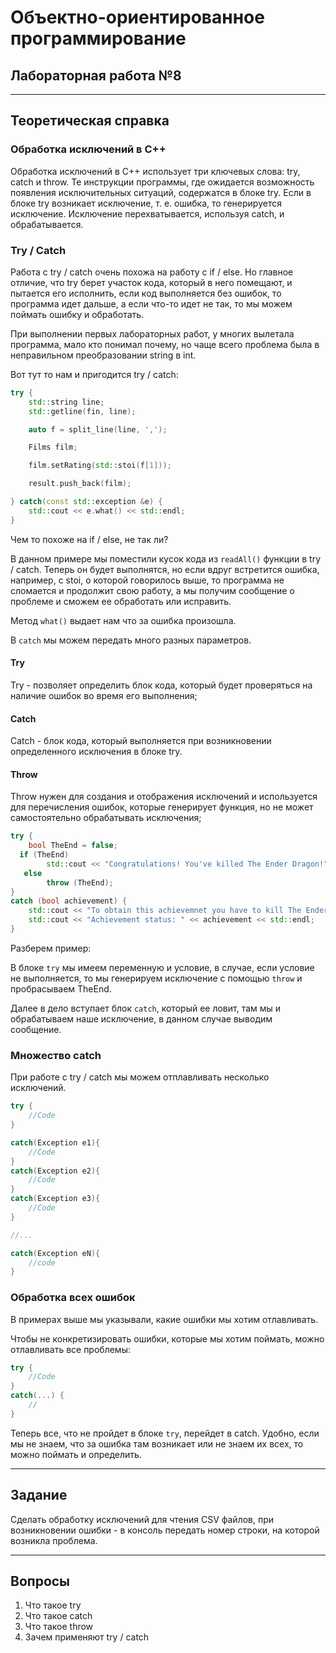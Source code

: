 # Объектно-ориентированное программирование  

## Лабораторная работа №8  
---  
## Теоретическая справка   

### Обработка исключений в С++  

Обработка исключений в С++ использует три ключевых слова: try, catch и throw. Те инструкции программы, где ожидается возможность появления исключительных ситуаций, содержатся в бло­ке try. Если в блоке try возникает исключение, т. е. ошибка, то генерируется исключение. Исклю­чение перехватывается, используя catch, и обрабатывается.

### Try / Catch

Работа с try / catch очень похожа на работу с if / else. Но главное отличие, что try берет участок кода, который в него помещают, и пытается его исполнить, если код выполняется без ошибок, то программа идет дальше, а если что-то идет не так, то мы можем поймать ошибку и обработать.  

При выполнении первых лабораторных работ, у многих вылетала программа, мало кто понимал почему, но чаще всего проблема была в неправильном преобразовании string в int.  

Вот тут то нам и пригодится try / catch:  
```cpp
try {
    std::string line;
    std::getline(fin, line);

    auto f = split_line(line, ',');

    Films film;

    film.setRating(std::stoi(f[1]));

    result.push_back(film);

} catch(const std::exception &e) {
    std::cout << e.what() << std::endl;
}
```
Чем то похоже на if / else, не так ли?

В данном примере мы поместили кусок кода из `readAll()` функции в try / catch. Теперь он будет выполнятся, но если вдруг встретится ошибка, например, с stoi, о которой говорилось выше, то программа не сломается и продолжит свою работу, а мы получим сообщение о проблеме и сможем ее обработать или исправить.

Метод `what()` выдает нам что за ошибка произошла.

В `catch` мы можем передать много разных параметров.

#### Try

Try - позволяет определить блок кода, который будет проверяться на наличие ошибок во время его выполнения;

#### Catch  

Catch - блок кода, который выполняется при возникновении определенного исключения в блоке try.

#### Throw

Throw нужен для создания и отображения исключений и используется для перечисления ошибок, которые генерирует функция, но не может самостоятельно обрабатывать исключения;


```cpp
try {
    bool TheEnd = false;
  if (TheEnd) 
        std::cout << "Congratulations! You've killed The Ender Dragon!" << std::endl;
   else 
        throw (TheEnd);
}
catch (bool achievement) {
    std::cout << "To obtain this achievemnet you have to kill The Ender Dragon!" << std::endl;
    std::cout << "Achievement status: " << achievement << std::endl;
}
```

Разберем пример:  

В блоке `try` мы имеем переменную и условие, в случае, если условие не выполняется, то мы генерируем исключение с помощью `throw` и пробрасываем TheEnd.  

Далее в дело вступает блок `catch`, который ее ловит, там мы и обрабатываем наше исключение, в данном случае выводим сообщение.

### Множество catch

При работе с try / catch мы можем отплавливать несколько исключений.  

```cpp
try {
    //Code
}

catch(Exception e1){
    //Code
}
catch(Exception e2){
    //Code
}
catch(Exception e3){
    //Code
}

//...

catch(Exception eN){
    //code
}
```

### Обработка всех ошибок

В примерах выше мы указывали, какие ошибки мы хотим отлавливать.

Чтобы не конкретизировать ошибки, которые мы хотим поймать, можно отлавливать все проблемы: 

```cpp
try {
    //Code
}
catch(...) {
    //
}
```
Теперь все, что не пройдет в блоке `try`, перейдет в catch. Удобно, если мы не знаем, что за ошибка там возникает или не знаем их всех, то можно поймать и определить.

---
## **Задание**  

Сделать обработку исключений для чтения CSV файлов, при возникновении ошибки - в консоль передать номер строки, на которой возникла проблема.

---

## Вопросы
1. Что такое try
2. Что такое catch
3. Что такое throw
4. Зачем применяют try / catch


